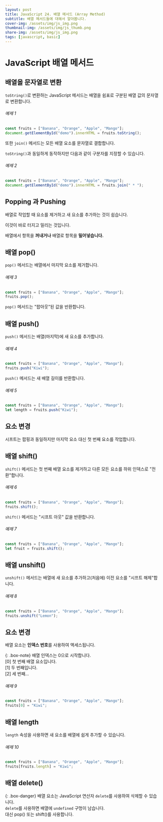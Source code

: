 ```yaml
---
layout: post
title: JavaScript 24. 배열 메서드 (Array Method)
subtitle: 배열 메서드들에 대해서 알아봅니다.
cover-img: /assets/img/js_img.png
thumbnail-img: /assets/img/js_thumb.png
share-img: /assets/img/js_img.png
tags: [javascript, basic]
---
```


# JavaScript 배열 메서드

## 배열을 문자열로 변환

```toString()```로 변환하는 JavaScript 메서드는 배열을 쉼표로 구분된 배열 값의 문자열로 변환합니다.

###### 예제 1

```javascript
const fruits = ["Banana", "Orange", "Apple", "Mango"];
document.getElementById("demo").innerHTML = fruits.toString();
```

또한 ```join()``` 메서드는 모든 배열 요소를 문자열로 결합합니다.

```toString()```과 동일하게 동작하지만 다음과 같이 구분자를 지정할 수 있습니다.

###### 예제 2

```javascript
const fruits = ["Banana", "Orange", "Apple", "Mango"];
document.getElementById("demo").innerHTML = fruits.join(" * ");
```

## Popping 과 Pushing

배열로 작업할 때 요소를 제거하고 새 요소를 추가하는 것이 쉽습니다.

이것이 바로 터지고 밀리는 것입니다.

배열에서 항목을 **꺼내거나** 배열로 항목을 **밀어넣습니다.**

## 배열 pop()

```pop()``` 메서드는 배열에서 마지막 요소를 제거합니다.

###### 예제 3

```javascript
const fruits = ["Banana", "Orange", "Apple", "Mango"];
fruits.pop();
```

```pop()``` 메서드는 "팝아웃"된 값을 반환합니다.

## 배열 push()

```push()``` 메서드는 배열(마지막)에 새 요소를 추가합니다.

###### 예제 4

```javascript
const fruits = ["Banana", "Orange", "Apple", "Mango"];
fruits.push("Kiwi");
```

```push()``` 메서드는 새 배열 길이를 반환합니다.

###### 예제 5

```javascript
const fruits = ["Banana", "Orange", "Apple", "Mango"];
let length = fruits.push("Kiwi");
```

## 요소 변경

시프트는 팝핑과 동일하지만 마지막 요소 대신 첫 번째 요소를 작업합니다.

## 배열 shift()

```shift()``` 메서드는 첫 번째 배열 요소를 제거하고 다른 모든 요소를 하위 인덱스로 "전환"합니다.

###### 예제 6

```javascript
const fruits = ["Banana", "Orange", "Apple", "Mango"];
fruits.shift();
```

```shift()``` 메서드는 "시프트 아웃" 값을 반환합니다.

###### 예제 7

```javascript
const fruits = ["Banana", "Orange", "Apple", "Mango"];
let fruit = fruits.shift();
```

## 배열 unshift()

```unshift()``` 메서드는 배열에 새 요소를 추가하고(처음에) 이전 요소를 "시프트 해제"합니다.

###### 예제 8

```javascript
const fruits = ["Banana", "Orange", "Apple", "Mango"];
fruits.unshift("Lemon");
```

## 요소 변경

배열 요소는 **인덱스 번호**를 사용하여 액세스됩니다.

{: .box-note}
배열 인덱스는 0으로 시작합니다.<br>[0] 첫 번째 배열 요소입니다.<br>[1] 두 번째입니다.<br>[2] 세 번째...

###### 예제 9

```javascript
const fruits = ["Banana", "Orange", "Apple", "Mango"];
fruits[0] = "Kiwi";
```

## 배열 length

```length``` 속성을 사용하면 새 요소를 배열에 쉽게 추가할 수 있습니다.

###### 예제 10

```javascript
const fruits = ["Banana", "Orange", "Apple", "Mango"];
fruits[fruits.length] = "Kiwi";
```

## 배열 delete()

{: .box-danger}
배열 요소는 JavaScript 연산자 ```delete```를 사용하여 삭제할 수 있습니다.<br>```delete```를 사용하면 배열에 ```undefined``` 구멍이 남습니다.<br>대신 pop() 또는 shift()를 사용합니다.

